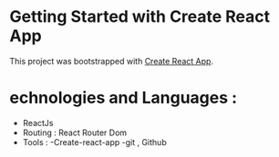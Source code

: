 # Getting Started with Create React App

This project was bootstrapped with [Create React App](https://github.com/facebook/create-react-app).

# echnologies and Languages : 
* ReactJs 
* Routing : React Router Dom
* Tools : 
-Create-react-app
-git , Github
